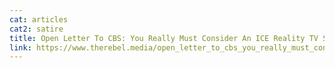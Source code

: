```yaml
---
cat: articles
cat2: satire
title: Open Letter To CBS: You Really Must Consider An ICE Reality TV Show
link: https://www.therebel.media/open_letter_to_cbs_you_really_must_consider_an_ice_reality_tv_show 
---
```

